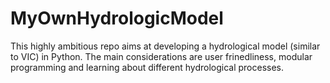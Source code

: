 # MyOwnHydrologicModel
This highly ambitious repo aims at developing a hydrological model (similar to VIC) in Python. The main considerations are user frinedliness, modular programming and learning about different hydrological processes.
